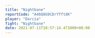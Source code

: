 ```yaml
---
title: "Nightbane"
reportCode: "A46Q8G9CDrYTftdK"
player: "Darcia"
fight: "Nightbane"
date: 2021-07-11T18:57:14.471000+00:00
---
```

